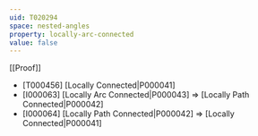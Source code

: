 ```yaml
---
uid: T020294
space: nested-angles
property: locally-arc-connected
value: false
---
```

[[Proof]]

* [T000456] [Locally Connected|P000041]
* [I000063] [Locally Arc Connected|P000043] => [Locally Path Connected|P000042]
* [I000064] [Locally Path Connected|P000042] => [Locally Connected|P000041]

